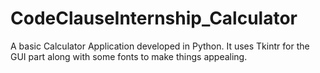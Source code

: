 # CodeClauseInternship_Calculator
A basic Calculator Application developed in Python. It uses Tkintr for the GUI part along with some fonts to make things appealing.
